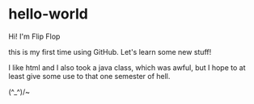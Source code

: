 # hello-world

Hi! I'm Flip Flop

this is my first time using GitHub. Let's learn some new stuff!

I like html and I also took a java class, which was awful, but I hope to at least give some use to that one semester of hell.

(^_^)/~
